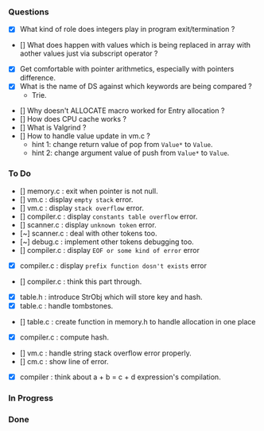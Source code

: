 ### Questions
- [x] What kind of role does integers play in program exit/termination ?
- [] What does happen with values which is being replaced in array with aother values just via subscript operator ?
- [x] Get comfortable with pointer arithmetics, especially with pointers difference.
- [x] What is the name of DS against which keywords are being compared ?
    - Trie.
- [] Why doesn't ALLOCATE macro worked for Entry allocation ?
- [] How does  CPU cache works ?
- [] What is Valgrind ?
- [] How to handle value update in vm.c ?
    - hint 1: change return value of pop from `Value*` to `Value`.
    - hint 2: change argument value of push from `Value*` to `Value`.

### To Do
- [] memory.c   : exit when pointer is not null.
- [] vm.c       : display `empty stack` error.
- [] vm.c       : display `stack overflow` error.
- [] compiler.c : display `constants table overflow` error.
- [] scanner.c  : display `unknown token` error.
- [~] scanner.c  : deal with other tokens too.
- [~] debug.c    : implement other tokens debugging too.
- [] compiler.c : display `EOF or some kind of error` error
- [x] compiler.c : display `prefix function dosn't exists` error
- [] compiler.c : think this part through.
- [x] table.h    : introduce StrObj which will store key and hash.
- [x] table.c    : handle tombstones.
- [] table.c    : create function in memory.h to handle allocation in one place
- [x] compiler.c : compute hash.
- [] vm.c       : handle string stack overflow error properly.
- [] cm.c       : show line of error.
- [x] compiler   : think about a + b = c + d expression's compilation.

### In Progress

### Done

